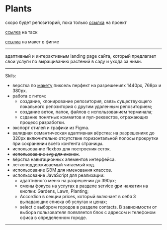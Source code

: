 # Plants

скоро будет репозиторий, пока только [ссылка](https://rolling-scopes-school.github.io/idzanamimao-JSFEPRESCHOOL2022Q4/plants/) на проект

[ссылка](https://github.com/rolling-scopes-school/tasks/blob/master/tasks/plants/plants.md) на таск

[ссылка](https://www.figma.com/file/ntVt8IwlwzfVFMBuVVAze8/Plants?node-id=0%3A1&t=Jt0Cb8R6iqzubOWa-0) на макет в фигме
    
*************************

адаптивный и интерактивным landing page сайта, который предлагает свои услуги по выращиванию растений в саду и ухода за ними.
    
*************************

Skils:

 * верстка по [макету](https://www.figma.com/file/ntVt8IwlwzfVFMBuVVAze8/Plants?node-id=0%3A1&t=Jt0Cb8R6iqzubOWa-0) пиксель перфект на разрешениях 1440рх, 768px и 380px.
 * работа с гитом:
    - создание, клонирование репозитория, связь существующего локального репозитория с другим удаленным репозиторием;
    - создание веток, папок, файлов с использованием терминала;
    - сздание понятных коммитов и пул-реквестов, отражающих процесс разработки.
 * экспорт стилей и графики из Figma.
 * валидная семантическая адаптивная вёрстка: на разрешениях до 320рх включительно отсутствие горизонтальной полосы прокрутки при сохранении всего контента страницы.
 * использование flexbox для построения сеток.
 * ~~использование svg для иконок~~.
 * вёрстка навигационных элементов интерфейса.
 * легкоподдерживаемый читаемый код.
 * использование БЭМ для именования классов.
 * использование JavaScript для реализации:
    - адаптивного меню на разрешении до 390рх;
    - смены фокуса на услугах в разделе service gри нажатии на кнопки: Gardens, Lawn, Planting;
    - Accordion в секции prices, который включает в себя 3 выпадающих списка об услугах и ценах;
    - select с выбором городов в разделе contacts. В зависимости от выбора пользователя появляется блок с адресом и телефоном офиса в определенном городе.
    
*************************
